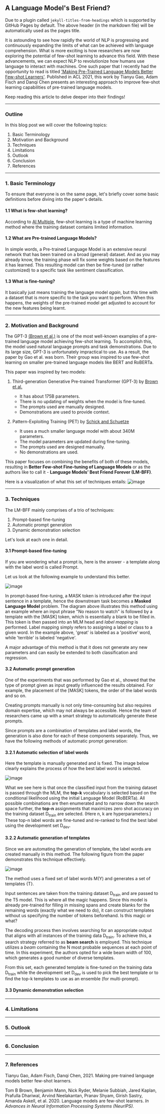 ## A Language Model's Best Friend?

Due to a plugin called `jekyll-titles-from-headings` which is supported by GitHub Pages by default. The above header (in the markdown file) will be automatically used as the pages title.

It is astounding to see how rapidly the world of NLP is progressing and continuously expanding the limits of what can be achieved with language comprehension. What is more exciting is how researchers are now exploring the potential of few-shot learning to advance this field. With these advancements, we can expect NLP to revolutionize how humans use language to interact with machines.
One such paper that I recently had the opportunity to read is titled ['Making Pre-Trained Language Models Better Few-shot Learners'](https://arxiv.org/abs/2012.15723). Published in ACL 2021, this work by Tianyu Gao, Adam Fisch and Danqi Chen presents an interesting approach to improve few-shot learning capabilities of pre-trained language models.

Keep reading this article to delve deeper into their findings!

---

### Outline

In this blog post we will cover the following topics:
1.	Basic Terminology
2.	Motivation and Background
3.	Techniques
4.	Limitations
5.	Outlook
6.	Conclusion
7.	References

----

### 1. Basic Terminology

To ensure that everyone is on the same page, let's briefly cover some basic definitions before diving into the paper's details.

#### 1.1 What is few-shot learning?

According to [AI Multiple](https://research.aimultiple.com/few-shot-learning/#:~:text=Few%2Dshot%20learning%20(FSL)%2C%20also%20referred%20to%20as%20low%2Dshot%20learning%20(LSL)%20in%20few%20sources%2C%20is%20a%20type%20of%20machine%20learning%20method%20where%20the%20training%20dataset%20contains%20limited%20information.), few-shot learning is a type of machine learning method where the training dataset contains limited information.

#### 1.2 What are Pre-trained Language Models?

In simple words, a Pre-trained Language Model is an extensive neural network that has been trained on a broad (general) dataset. And as you may already know, the training phase will fix some weights based on the features it has learned. This resulting model can then be fine-tuned (or rather customized) to a specific task like sentiment classification.

#### 1.3 What is fine-tuning?

It basically just means training the language model *again*, but this time with a dataset that is more specific to the task you want to perform. When this happens, the weights of the pre-trained model get adjusted to account for the new features being learnt.

---

### 2. Motivation and Background

The GPT-3 [(Brown et al.)](https://arxiv.org/abs/2005.14165) is one of the most well-known examples of a pre-trained language model achieving few-shot learning. To accomplish this, the model used natural language prompts and task demonstrations.
Due to its large size, GPT-3 is unfortunately impractical to use. As a result, the paper by Gao et al. was born. Their group was inspired to use few-shot learning on smaller pre-trained language models like BERT and RoBERTa.

This paper was inspired by two models:
1. Third-generation Generative Pre-trained Transformer (GPT-3) by [Brown et al.](https://arxiv.org/abs/2005.14165)
    * It has about 175B parameters.
    * There is no updating of weights when the model is fine-tuned.
    * The prompts used are manually designed.
    * Demonstrations are used to provide context.

2. Pattern-Exploiting Training (PET) by [Schick and Schuetze](https://arxiv.org/abs/2009.07118v2)
    * It uses a much smaller language model with about 340M parameters.
    * The model parameters are updated during fine-tuning.
    * The prompts used are designed manually.
    * No demonstrations are used.

This paper focuses on combining the benefits of both of these models, resulting in **Better Few-shot Fine-tuning of Language Models** or as the authors like to call it - **Language Models’ Best Friend Forever (LM-BFF)**.

Here is a visualization of what this set of techniques entails:
![image](/images/lm_bff.png)

---

### 3. Techniques

The LM-BFF mainly comprises of a trio of techniques:

1. Prompt-based fine-tuning
2. Automatic prompt generation
3. Dynamic demonstration selection

Let's look at each one in detail.

#### 3.1 Prompt-based fine-tuning

If you are wondering what a prompt is, here is the answer - a template along with the label word is called Prompt. 

Let us look at the following example to understand this better.

![image](/images/prompt_based_ft.png)

In prompt-based fine-tuning, a MASK token is introduced after the input sentence in a template, hence the downstream task becomes a **Masked Language Model** problem.
The diagram above illustrates this method using an example where an input phrase "No reason to watch" is followed by a template with the \[MASK\] token, which is essentially a blank to be filled in. This token is then passed into an MLM head and *label mapping* is performed. Label mapping simply refers to assigning a label or class to a given word. In the example above, 'great' is labeled as a 'positive' word, while 'terrible' is labeled 'negative'.

A major advantage of this method is that it does not generate any new parameters and can easily be extended to both classification and regression.

#### 3.2 Automatic prompt generation

One of the experiments that was performed by Gao et al., showed that the type of prompt given as input greatly influenced the results obtained. For example, the placement of the \[MASK\] tokens, the order of the label words and so on.

Creating prompts manually is not only time-consuming but also requires domain expertise, which may not always be accessible. Hence the team of researchers came up with a smart strategy to automatically generate these prompts.

Since prompts are a combination of templates and label words, the generation is also done for each of these components separately. Thus, we have the following methods of automatic prompt generation:
#### 3.2.1 Automatic selection of label words

Here the template is manually generated and is fixed. The image below clearly explains the process of how the best label word is selected.

![image](/images/auto_sel_of_label_words.png)

What we see here is that once the classified input from the training dataset is passed through the MLM, the **top-k** vocabulary is selected based on the conditional likelihood using the initial Language Model (RoBERTa). All possible combinations are then enumerated and to narrow down the search space further, the **top-n** assignments that maximizes zero shot accuracy on the training dataset D<sub>train</sub> are selected. (Here n, k are hyperparameters.)
These top-n label words are fine-tuned and re-ranked to find the best label using the development set D<sub>dev</sub>.

#### 3.2.2 Automatic generation of templates

Since we are automating the generation of template, the label words are created manually in this method. The following figure from the paper demonstrates this technique effectively.

![image](/images/auto_gen_of_templates.png)

The method uses a fixed set of label words M(Y) and generates a set of templates {T}.

Input sentences are taken from the training dataset D<sub>train</sub> and are passed to the T5 model. This is where all the magic happens. Since this model is already pre-trained for filling in missing spans and create blanks for the remaining words (exactly what we need to do), it can construct templates without us specifying the number of tokens beforehand. Is this magic or what?

The decoding process then involves searching for an appropriate output that aligns with all instances of the training data D<sub>train</sub>. To achieve this, a search strategy referred to as **beam search** is employed. This technique utilizes a *beam* containing the N most probable sequences at each point of time. In this experiment, the authors opted for a wide beam width of 100, which generates a good number of diverse templates.

From this set, each generated template is fine-tuned on the training data D<sub>train</sub> while the development set D<sub>dev</sub> is used to pick the best template or to find the top-k templates to use as an ensemble (for multi-prompt).

#### 3.3 Dynamic demonstration selection

---

### 4. Limitations

---

### 5. Outlook

---

### 6. Conclusion

---

### 7. References

Tianyu Gao, Adam Fisch, Danqi Chen, 2021. Making pre-trained language models better few-shot learners.

Tom B Brown, Benjamin Mann, Nick Ryder, Melanie Subbiah, Jared Kaplan, Prafulla Dhariwal, Arvind Neelakantan, Pranav Shyam, Girish Sastry, Amanda Askell, et al. 2020. Language models are few-shot learners. *In Advances in Neural Information Processing Systems (NeurIPS).*

